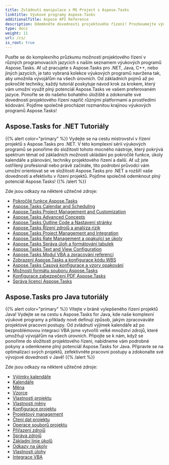```yaml
---
title: Zvládnutí manipulace s MS Project s Aspose.Tasks
linktitle: Výukové programy Aspose.Tasks
additionalTitle: Aspose API Reference
description: Odemkněte dovednosti projektového řízení! Prozkoumejte výukové programy Aspose.Tasks pro .NET, Java, C++ a další. Zvyšte své dovednosti ve více jazycích bez námahy.
type: docs
weight: 11
url: /cs/
is_root: true
---
```


Pusťte se do komplexního průzkumu možností projektového řízení v různých programovacích jazycích s naším seznamem výukových programů Aspose.Tasks. Ať už pracujete s Aspose.Tasks pro .NET, Java, C++, nebo jiných jazycích, je tato vybraná kolekce výukových programů navržena tak, aby umožnila vývojářům na všech úrovních. Od základních pojmů až po pokročilé techniky, každý tutoriál poskytuje návod krok za krokem, který vám umožní využít plný potenciál Aspose.Tasks ve vašem preferovaném jazyce. Ponořte se do našeho bohatého úložiště a zdokonalte své dovednosti projektového řízení napříč různými platformami a prostředími kódování. Pojďme společně procházet rozmanitou krajinou výukových programů Aspose.Tasks!

## Aspose.Tasks for .NET Tutoriály
{{% alert color="primary" %}}
Vydejte se na cestu mistrovství v řízení projektů s Aspose.Tasks pro .NET. V této komplexní sérii výukových programů se ponoříme do složitosti tohoto mocného nástroje, který pokrývá spektrum témat od základních možností ukládání po pokročilé funkce, úkoly kalendáře a plánování, techniky projektového řízení a další. Ať už jste ostřílený profesionál nebo právě začínáte, tito podrobní průvodci vám umožní orientovat se ve složitosti Aspose.Tasks pro .NET a rozšíří vaše dovednosti a efektivitu v řízení projektů. Pojďme společně odemknout plný potenciál Aspose.Tasks!
{{% /alert %}}

Zde jsou odkazy na některé užitečné zdroje:
 
- [Pokročilé funkce Aspose.Tasks](./net/advanced-features/)
- [Aspose.Tasks Calendar and Scheduling](./net/calendar-scheduling/)
- [Aspose.Tasks Project Management and Customization](./net/tasks-project-management/)
- [Aspose.Tasks Advanced Concepts](./net/advanced-concepts/)
- [Aspose.Tasks Outline Code a Nastavení stránky](./net/outline-code-page-settings/)
- [Aspose.Tasks Řízení zdrojů a analýza rizik](./net/resource-risk-analysis/)
- [Aspose.Tasks Project Management and Integration](./net/project-management-integration/)
- [Aspose.Tasks Rate Management a opakující se úkoly](./net/rate-recurring-tasks/)
- [Aspose.Tasks Správa úloh a formátování tabulek](./net/task-table-management/)
- [Aspose.Tasks Text and View Configuration](./net/text-view-configuration/)
- [Aspose.Tasks Modul VBA a zpracování referencí](./net/vba-module-reference/)
- [Zobrazení Aspose.Tasks a konfigurace kódu WBS](./net/view-wbs-code-configuration/)
- [Aspose.Tasks Časová konfigurace a vzory opakování](./net/time-recurrence-configuration/)
- [Možnosti formátu souboru Aspose.Tasks](./net/file-format-options/)
- [Konfigurace zabezpečení PDF Aspose.Tasks](./net/pdf-security-configuration/)
- [Správa licencí Aspose.Tasks](./net/license-management/)

## Aspose.Tasks pro Java tutoriály
{{% alert color="primary" %}}
Vítejte v bráně vylepšeného řízení projektů Java! Vydejte se na cestu s Aspose.Tasks for Java, kde naše komplexní výukové programy a příklady nově definují způsob, jakým zpracováváte projektové pracovní postupy. Od zvládnutí výjimek kalendáře až po bezproblémovou integraci VBA jsme vytvořili velké množství zdrojů, které umožňují vývojářům na všech úrovních. Připojte se k nám, když se ponoříme do složitosti projektového řízení, nabídneme vám podrobné pokyny a odemkneme plný potenciál Aspose.Tasks for Java. Připravte se na optimalizaci svých projektů, zefektivněte pracovní postupy a zdokonalte své vývojové dovednosti v Javě!
{{% /alert %}}

Zde jsou odkazy na některé užitečné zdroje:

- [Výjimky kalendáře](./java/calendar-exceptions/)
- [Kalendáře](./java/calendars/)
- [Měna](./java/currency/)
- [Vzorce](./java/formulas/)
- [Vlastnosti projektu](./java/project-properties/)
- [Vlastnosti měny](./java/currency-properties/)
- [Konfigurace projektu](./java/project-configuration/)
- [Projektový management](./java/project-management/)
- [Čtení dat projektu](./java/project-data-reading/)
- [Operace souborů projektu](./java/project-file-operations/)
- [Přiřazení zdrojů](./java/resource-assignments/)
- [Správa zdrojů](./java/resource-management/)
- [Základní linie úkolů](./java/task-baselines/)
- [Odkazy na úkoly](./java/task-links/)
- [Vlastnosti úlohy](./java/task-properties/)
- [Integrace VBA](./java/vba-integration/)